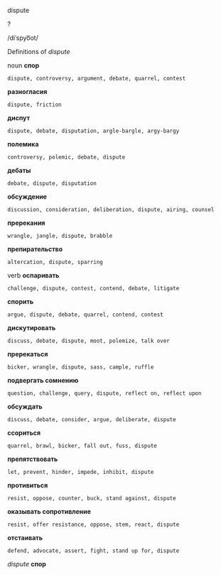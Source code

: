 dispute

?

/diˈspyo͞ot/

Definitions of _dispute_

noun
**спор**

    dispute, controversy, argument, debate, quarrel, contest
**разногласия**

    dispute, friction
**диспут**

    dispute, debate, disputation, argle-bargle, argy-bargy
**полемика**

    controversy, polemic, debate, dispute
**дебаты**

    debate, dispute, disputation
**обсуждение**

    discussion, consideration, deliberation, dispute, airing, counsel
**пререкания**

    wrangle, jangle, dispute, brabble
**препирательство**

    altercation, dispute, sparring

verb
**оспаривать**

    challenge, dispute, contest, contend, debate, litigate
**спорить**

    argue, dispute, debate, quarrel, contend, contest
**дискутировать**

    discuss, debate, dispute, moot, polemize, talk over
**пререкаться**

    bicker, wrangle, dispute, sass, cample, ruffle
**подвергать сомнению**

    question, challenge, query, dispute, reflect on, reflect upon
**обсуждать**

    discuss, debate, consider, argue, deliberate, dispute
**ссориться**

    quarrel, brawl, bicker, fall out, fuss, dispute
**препятствовать**

    let, prevent, hinder, impede, inhibit, dispute
**противиться**

    resist, oppose, counter, buck, stand against, dispute
**оказывать сопротивление**

    resist, offer resistance, oppose, stem, react, dispute
**отстаивать**

    defend, advocate, assert, fight, stand up for, dispute

_dispute_
**спор**